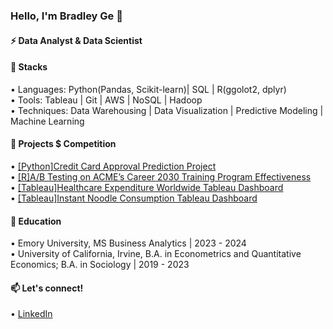 ### Hello, I'm Bradley Ge 👋

#### ⚡ Data Analyst & Data Scientist

#### 🔨 Stacks 

•⁠  ⁠Languages: Python(Pandas, Scikit-learn)| SQL | R(ggolot2, dplyr)  
•⁠  ⁠Tools: Tableau | Git | AWS | NoSQL | Hadoop  
•⁠  ⁠Techniques: Data Warehousing | Data Visualization | Predictive Modeling | Machine Learning 

#### 🌱 Projects $ Competition
•⁠  ⁠[[Python]Credit Card Approval Prediction Project](https://github.com/BradleyGe/Credit-Card-Approval-Prediction-Project)  
•⁠  ⁠[[R]A/B Testing on ACME’s Career 2030 Training Program Effectiveness](https://github.com/BradleyGe/A-B-Testing-on-the-Impact-Evaluation-of-ACME-s-Career-2030-Training-Program)  
•⁠  ⁠[[Tableau]Healthcare Expenditure Worldwide Tableau Dashboard](https://public.tableau.com/app/profile/bradley.ge2204/viz/Howmuchdideachcountryspendonhealthcare1970-2019/FinalDashboard)  
•⁠  ⁠[[Tableau]Instant Noodle Consumption Tableau Dashboard](https://github.com/BradleyGe/BradleyGe/assets/141160516/75d87b3e-b913-4716-b488-b1240eac46ac)  

#### 🔭 Education
•⁠  ⁠Emory University, MS Business Analytics | 2023 - 2024  
•⁠  ⁠University of California, Irvine, B.A. in Econometrics and Quantitative Economics; B.A. in Sociology | 2019 - 2023

  
#### 📫 Let's connect!
•⁠  ⁠[LinkedIn](https://www.linkedin.com/in/bradleyge/)
